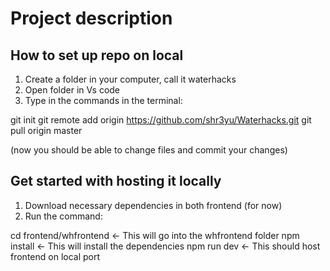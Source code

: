 # Project description

## How to set up repo on local
1. Create a folder in your computer, call it waterhacks
2. Open folder in Vs code
3. Type in the commands in the terminal:

git init
git remote add origin https://github.com/shr3yu/Waterhacks.git
git pull origin master

(now you should be able to change files and commit your changes)

## Get started with hosting it locally 
1. Download necessary dependencies in both frontend (for now)
2. Run the command:

cd frontend/whfrontend <- This will go into the whfrontend folder
npm install <- This will install the dependencies
npm run dev <- This should host frontend on local port
